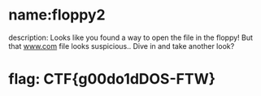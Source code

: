 # name:floppy2
description: Looks like you found a way to open the file in the floppy! But that www.com file looks suspicious.. Dive in and take another look?

# flag: CTF{g00do1dDOS-FTW}